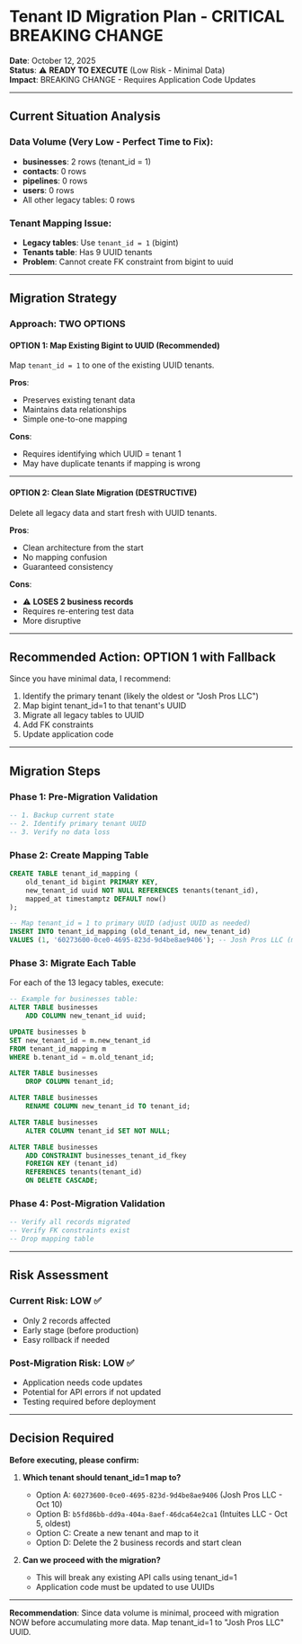 # Tenant ID Migration Plan - CRITICAL BREAKING CHANGE

**Date**: October 12, 2025  
**Status**: ⚠️ **READY TO EXECUTE** (Low Risk - Minimal Data)  
**Impact**: BREAKING CHANGE - Requires Application Code Updates

---

## Current Situation Analysis

### Data Volume (Very Low - Perfect Time to Fix):
- **businesses**: 2 rows (tenant_id = 1)
- **contacts**: 0 rows
- **pipelines**: 0 rows
- **users**: 0 rows
- All other legacy tables: 0 rows

### Tenant Mapping Issue:
- **Legacy tables**: Use `tenant_id = 1` (bigint)
- **Tenants table**: Has 9 UUID tenants
- **Problem**: Cannot create FK constraint from bigint to uuid

---

## Migration Strategy

### Approach: TWO OPTIONS

#### **OPTION 1: Map Existing Bigint to UUID (Recommended)**
Map `tenant_id = 1` to one of the existing UUID tenants.

**Pros**:
- Preserves existing tenant data
- Maintains data relationships
- Simple one-to-one mapping

**Cons**:
- Requires identifying which UUID = tenant 1
- May have duplicate tenants if mapping is wrong

---

#### **OPTION 2: Clean Slate Migration (DESTRUCTIVE)**
Delete all legacy data and start fresh with UUID tenants.

**Pros**:
- Clean architecture from the start
- No mapping confusion
- Guaranteed consistency

**Cons**:
- ⚠️ **LOSES 2 business records**
- Requires re-entering test data
- More disruptive

---

## Recommended Action: OPTION 1 with Fallback

Since you have minimal data, I recommend:
1. Identify the primary tenant (likely the oldest or "Josh Pros LLC")
2. Map bigint tenant_id=1 to that tenant's UUID
3. Migrate all legacy tables to UUID
4. Add FK constraints
5. Update application code

---

## Migration Steps

### Phase 1: Pre-Migration Validation
```sql
-- 1. Backup current state
-- 2. Identify primary tenant UUID
-- 3. Verify no data loss
```

### Phase 2: Create Mapping Table
```sql
CREATE TABLE tenant_id_mapping (
    old_tenant_id bigint PRIMARY KEY,
    new_tenant_id uuid NOT NULL REFERENCES tenants(tenant_id),
    mapped_at timestamptz DEFAULT now()
);

-- Map tenant_id = 1 to primary UUID (adjust UUID as needed)
INSERT INTO tenant_id_mapping (old_tenant_id, new_tenant_id)
VALUES (1, '60273600-0ce0-4695-823d-9d4be8ae9406'); -- Josh Pros LLC (most recent)
```

### Phase 3: Migrate Each Table
For each of the 13 legacy tables, execute:
```sql
-- Example for businesses table:
ALTER TABLE businesses 
    ADD COLUMN new_tenant_id uuid;

UPDATE businesses b
SET new_tenant_id = m.new_tenant_id
FROM tenant_id_mapping m
WHERE b.tenant_id = m.old_tenant_id;

ALTER TABLE businesses 
    DROP COLUMN tenant_id;

ALTER TABLE businesses 
    RENAME COLUMN new_tenant_id TO tenant_id;

ALTER TABLE businesses 
    ALTER COLUMN tenant_id SET NOT NULL;

ALTER TABLE businesses
    ADD CONSTRAINT businesses_tenant_id_fkey 
    FOREIGN KEY (tenant_id) 
    REFERENCES tenants(tenant_id) 
    ON DELETE CASCADE;
```

### Phase 4: Post-Migration Validation
```sql
-- Verify all records migrated
-- Verify FK constraints exist
-- Drop mapping table
```

---

## Risk Assessment

### Current Risk: **LOW** ✅
- Only 2 records affected
- Early stage (before production)
- Easy rollback if needed

### Post-Migration Risk: **LOW** ✅
- Application needs code updates
- Potential for API errors if not updated
- Testing required before deployment

---

## Decision Required

**Before executing, please confirm:**

1. **Which tenant should tenant_id=1 map to?**
   - Option A: `60273600-0ce0-4695-823d-9d4be8ae9406` (Josh Pros LLC - Oct 10)
   - Option B: `b5fd86bb-dd9a-404a-8aef-46dca64e2ca1` (Intuites LLC - Oct 5, oldest)
   - Option C: Create a new tenant and map to it
   - Option D: Delete the 2 business records and start clean

2. **Can we proceed with the migration?**
   - This will break any existing API calls using tenant_id=1
   - Application code must be updated to use UUIDs

---

**Recommendation**: 
Since data volume is minimal, proceed with migration NOW before accumulating more data. Map tenant_id=1 to "Josh Pros LLC" UUID.
